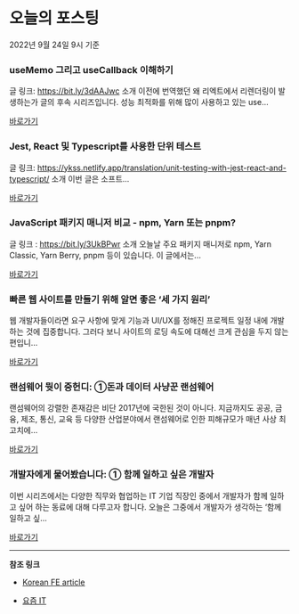 # 오늘의 포스팅 
2022년 9월 24일 9시 기준 

###  useMemo 그리고 useCallback 이해하기 

 글 링크: https://bit.ly/3dAAJwc 소개 이전에 번역했던 왜 리엑트에서 리렌더링이 발생하는가 글의 후속 시리즈입니다. 성능 최적화를 위해 많이 사용하고 있는 use... 

 [바로가기](https://kofearticle.substack.com/p/korean-fe-article-usememo-usecallback) 

###  Jest, React 및 Typescript를 사용한 단위 테스트 

 글 링크: https://ykss.netlify.app/translation/unit-testing-with-jest-react-and-typescript/ 소개 이번 글은 소프트... 

 [바로가기](https://kofearticle.substack.com/p/korean-fe-article-jest-react-typescript) 

###  JavaScript 패키지 매니저 비교 - npm, Yarn 또는 pnpm? 

 글 링크 : https://bit.ly/3UkBPwr 소개 오늘날 주요 패키지 매니저로 npm, Yarn Classic, Yarn Berry, pnpm 등이 있습니다. 이 글에서는... 

 [바로가기](https://kofearticle.substack.com/p/korean-fe-article-javascript-npm) 

### 빠른 웹 사이트를 만들기 위해 알면 좋은 ‘세 가지 원리’ 

 웹 개발자들이라면 요구 사항에 맞게 기능과 UI/UX를 정해진 프로젝트 일정 내에 개발하는 것에 집중합니다. 그러다 보니 사이트의 로딩 속도에 대해선 크게 관심을 두지 않는 편입니... 

 [바로가기](https://yozm.wishket.com/magazine/detail/1705/) 

### 랜섬웨어 뭣이 중헌디: ①돈과 데이터 사냥꾼 랜섬웨어 

 랜섬웨어의 강렬한 존재감은 비단 2017년에 국한된 것이 아니다. 지금까지도 공공, 금융, 제조, 통신, 교육 등 다양한 산업분야에서 랜섬웨어로 인한 피해규모가 매년 사상 최고치에... 

 [바로가기](https://yozm.wishket.com/magazine/detail/1704/) 

### 개발자에게 물어봤습니다: ① 함께 일하고 싶은 개발자 

 이번 시리즈에서는 다양한 직무와 협업하는 IT 기업 직장인 중에서 개발자가 함께 일하고 싶어 하는 동료에 대해 다루고자 합니다. 오늘은 그중에서 개발자가 생각하는 ‘함께 일하고 싶... 

 [바로가기](https://yozm.wishket.com/magazine/detail/1702/) 

---

**참조 링크**

- [Korean FE article](https://kofearticle.substack.com) 

- [요즘 IT](https://yozm.wishket.com/magazine) 

